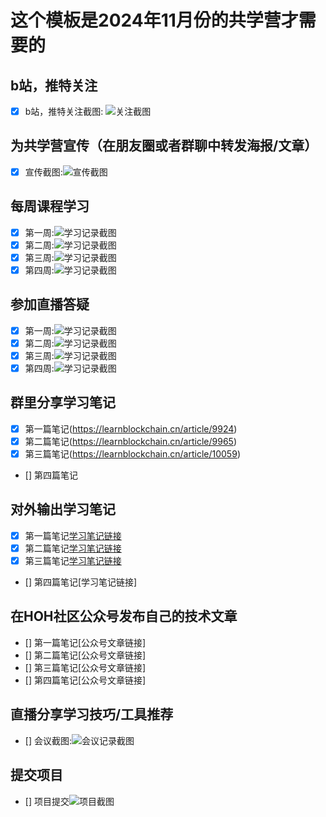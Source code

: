 # 这个模板是2024年11月份的共学营才需要的

## b站，推特关注

- [X] b站，推特关注截图: ![关注截图](./images/bilibili.png)

## 为共学营宣传（在朋友圈或者群聊中转发海报/文章）

- [X] 宣传截图:![宣传截图](./images/wechat.png)

## 每周课程学习

- [X] 第一周:![学习记录截图](./images/01learn.png)
- [x] 第二周:![学习记录截图](./images/02learn.png)
- [x] 第三周:![学习记录截图](./images/03learn.png) 
- [x] 第四周:![学习记录截图](./images/04learn.png)

## 参加直播答疑

- [X] 第一周:![学习记录截图](./images/01zhibo.png)
- [x] 第二周:![学习记录截图](./images/02zhibo.png)
- [x] 第三周:![学习记录截图](./images/03zhibo.png)
- [x] 第四周:![学习记录截图](./images/04zhibo.png)

## 群里分享学习笔记

- [x] 第一篇笔记(https://learnblockchain.cn/article/9924)
- [x] 第二篇笔记(https://learnblockchain.cn/article/9965)
- [x] 第三篇笔记(https://learnblockchain.cn/article/10059)
- [] 第四篇笔记

## 对外输出学习笔记

- [x] 第一篇笔记[学习笔记链接](https://learnblockchain.cn/article/9924)
- [x] 第二篇笔记[学习笔记链接](https://learnblockchain.cn/article/9865)
- [x] 第三篇笔记[学习笔记链接](https://learnblockchain.cn/article/10059)
- [] 第四篇笔记[学习笔记链接]

## 在HOH社区公众号发布自己的技术文章

- [] 第一篇笔记[公众号文章链接]
- [] 第二篇笔记[公众号文章链接]
- [] 第三篇笔记[公众号文章链接]
- [] 第四篇笔记[公众号文章链接]

## 直播分享学习技巧/工具推荐

- [] 会议截图:![会议记录截图](./images/你的图片地址)

## 提交项目

- [] 项目提交![项目截图](./images/你的图片地址)


